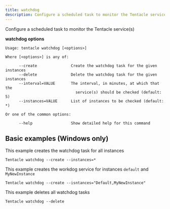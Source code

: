 ```yaml
---
title: watchdog
description: Configure a scheduled task to monitor the Tentacle service(s)
---
```


Configure a scheduled task to monitor the Tentacle service(s)

**watchdog options**

```text
Usage: tentacle watchdog [<options>]

Where [<options>] is any of:

      --create               Create the watchdog task for the given instances
      --delete               Delete the watchdog task for the given instances
      --interval=VALUE       The interval, in minutes, at which that the
                               service(s) should be checked (default: 5)
      --instances=VALUE      List of instances to be checked (default: *)

Or one of the common options:

      --help                 Show detailed help for this command
```

## Basic examples (Windows only)
This example creates the watchdog task for all instances
```
Tentacle watchdog --create --instances=*
```

This example creates the workdog service for instances `default` and `MyNewInstance`
```
Tentacle watchdog --create --isntances="Default,MyNewInstance"
```

This example deletes all watchdog tasks
```
Tentacle watchdog --delete
```
